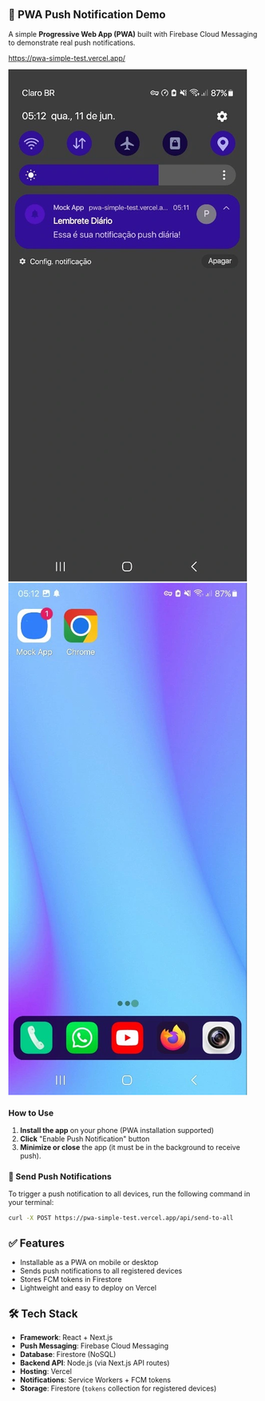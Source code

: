 ## 📲 PWA Push Notification Demo

A simple **Progressive Web App (PWA)** built with Firebase Cloud Messaging to demonstrate real push notifications.

https://pwa-simple-test.vercel.app/

![App Screenshot](https://github.com/lucianohorta/pwa-simple-test/blob/master/1.png?raw=true)
![App Screenshot](https://github.com/lucianohorta/pwa-simple-test/blob/master/2.png?raw=true)

### How to Use

1. **Install the app** on your phone (PWA installation supported)
2. **Click** "Enable Push Notification" button
3. **Minimize or close** the app (it must be in the background to receive push).

### 🔔 Send Push Notifications 

To trigger a push notification to all devices, run the following command in your terminal:

```bash
curl -X POST https://pwa-simple-test.vercel.app/api/send-to-all
```


## ✅ Features

- Installable as a PWA on mobile or desktop
- Sends push notifications to all registered devices
- Stores FCM tokens in Firestore
- Lightweight and easy to deploy on Vercel


## 🛠 Tech Stack

- **Framework**: React + Next.js  
- **Push Messaging**: Firebase Cloud Messaging  
- **Database**: Firestore (NoSQL)  
- **Backend API**: Node.js (via Next.js API routes)  
- **Hosting**: Vercel  
- **Notifications**: Service Workers + FCM tokens  
- **Storage**: Firestore (`tokens` collection for registered devices)



